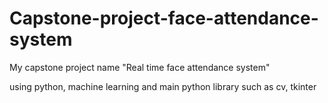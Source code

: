# Capstone-project-face-attendance-system
My capstone project name "Real time face attendance system" 

using python, machine learning and main python library such as cv, tkinter
